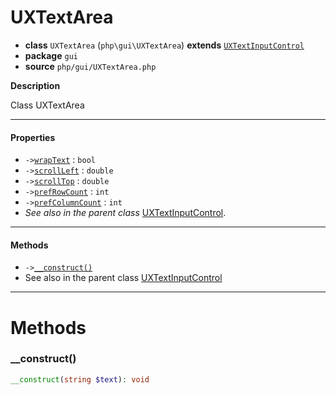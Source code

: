 # UXTextArea

- **class** `UXTextArea` (`php\gui\UXTextArea`) **extends** [`UXTextInputControl`](https://github.com/jphp-group/jphp-gui-ext/blob/master/jphp-gui-ext/api-docs/classes/php/gui/UXTextInputControl.md)
- **package** `gui`
- **source** `php/gui/UXTextArea.php`

**Description**

Class UXTextArea

---

#### Properties

- `->`[`wrapText`](#prop-wraptext) : `bool`
- `->`[`scrollLeft`](#prop-scrollleft) : `double`
- `->`[`scrollTop`](#prop-scrolltop) : `double`
- `->`[`prefRowCount`](#prop-prefrowcount) : `int`
- `->`[`prefColumnCount`](#prop-prefcolumncount) : `int`
- *See also in the parent class* [UXTextInputControl](https://github.com/jphp-group/jphp-gui-ext/blob/master/jphp-gui-ext/api-docs/classes/php/gui/UXTextInputControl.md).

---

#### Methods

- `->`[`__construct()`](#method-__construct)
- See also in the parent class [UXTextInputControl](https://github.com/jphp-group/jphp-gui-ext/blob/master/jphp-gui-ext/api-docs/classes/php/gui/UXTextInputControl.md)

---
# Methods

<a name="method-__construct"></a>

### __construct()
```php
__construct(string $text): void
```